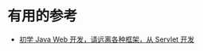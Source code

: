 







# 有用的参考

* [初学 Java Web 开发，请远离各种框架，从 Servlet 开发](https://www.oschina.net/question/12_52027)
